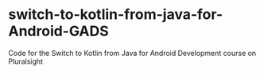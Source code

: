 # switch-to-kotlin-from-java-for-Android-GADS
Code for the Switch to Kotlin from Java for Android Development course on Pluralsight
